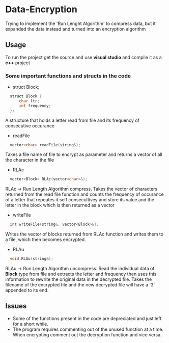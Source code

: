 # Data-Encryption
Trying to implement the 'Run Lenght Algorithm' to compress data, but it expanded the data instead and turned into an encryption algorithm

## Usage
To run the project get the source and use **visual studio** and compile it as a **c++** project

### Some important functions and structs in the code

* struct Block;
````c++
  struct Block {
	  char ltr;
	  int frequency;
  };
````
A structure that holds a letter read from file and its frequency of consecutive occurance

* readFile
````c++
  vector<char> readFile(string&);
````
Takes a file name of file to encrypt as parameter and returns a vector of all the character in the file

* RLAc
````c++
  vector<Block> RLAc(vector<char>&);
````
RLAc -> Run Length Algorithm compress. 
Takes the vector of characters returned from the read file function and counts the frequency of occurance of a letter that repeates it self consecultivey
and store its value and the letter in the block which is then returned as a vector

* writeFile
````c++
  int writeFile(string&, vector<Block>&);
````
Writes the vector of blocks returned from RLAc function and writes them to a file, which then becomes encrypted.

* RLAu
````c++
  void RLAu(string&);
````
RLAu -> Run Length Algorithm uncompress.
Read the individual data of **Block** type from file and extracts the letter and frequency then uses this information to rewrite the original data in the decrypted file.
Takes the filename of the encrypted file and the new decrypted file will have a '3' appended to its end.

## Issues
- Some of the functions present in the code are depreciated and just left for a short while.
- The program requires commenting out of the unused function at a time. When encrypting comment out the decryption function and vice versa.
